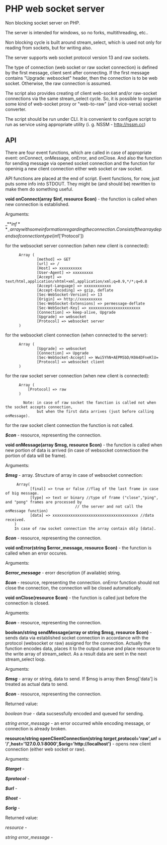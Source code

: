 # PHP web socket server

Non blocking socket server on PHP.

The server is intended for windows, so no forks, multithreading, etc..

Non blocking cycle is built around stream_select, which is used not only for reading from sockets, but for writing also.

The server supports web socket protocol version 13 and raw sockets. 

The type of connection (web socket or raw socket connection) is defined by the first message, client sent after connecting. If the first message contains "Upgrade: websocket" header, then the connection is to be web socket. Otherwise, the raw connection is assumed.

The script also provides creating of client web-socket and/or raw-socket connections via the same stream_select cycle. So, it is possible to organise some kind of web-socket proxy or "web-to-raw" (and vice-versa) socket converter.

The script should be run under CLI. It is convenient to configure script to run as service using appropriate utility (i. g. NSSM - http://nssm.cc)

## API

There are four event functions, which are called in case of appropriate event: onConnect, onMessage, onError, and onClose. And also the function for sending message via opened socket connection and the function for openinig a new client connection either web socket or raw socket.

API functions are placed at the end of script. Event functions, for now, just puts some info into STDOUT. They might be (and should be) rewritten to make them do something useful.

**void onConnect(array $inf, resource $con)** - the function is called when new connection is established.

  Arguments:
  
  _**$inf**_ - array with some information regarding the connection. Consist of the array depends of connection type ($inf['Protocol']) 
  
  for the websocket server connection (when new client is connected):
        
          Array (
                  [method] => GET
                  [url] => /
                  [Host] => xxxxxxxxxx
                  [User-Agent] => xxxxxxxxx
                  [Accept] => text/html,application/xhtml+xml,application/xml;q=0.9,*/*;q=0.8
                  [Accept-Language] => xxxxxxxxxxxx
                  [Accept-Encoding] => gzip, deflate
                  [Sec-WebSocket-Version] => 13
                  [Origin] => http://xxxxxxxxxx
                  [Sec-WebSocket-Extensions] => permessage-deflate
                  [Sec-WebSocket-Key] => xxxxxxxxxxxxxxxxxxxxxxx
                  [Connection] => keep-alive, Upgrade
                  [Upgrade] => websocket
                  [Protocol] => websocket server
          )
        
  for the websocket client connection (when connected to the server):
        
          Array (
                  [Upgrade] => websocket
                  [Connection] => Upgrade
                  [Sec-WebSocket-Accept] => Wwi5YhN+AEPMSbD/K0A4DFneKlU=
                  [Protocol] => websocket client
          )

  for the raw socket server connection (when new client is connected):
        
          Array (
              [Protocol] => raw
          )
          
            Note: in case of raw socket the fanction is called not when the socket accepts connection, 
                  but when the first data arrives (just before calling onMessage).
        
  for the raw socket client connection the function is not called.
        
  _**$con**_ - resource, representing the connection.

**void onMessage(array $msg, resource $con)** - the function is called when new portion of data is arrived (in case of websocket connectioon the portion of data will be frame).
  
  Arguments:
  
  _**$msg**_ - array. Structure of array in case of websocket connection:
  
         Array(
               [final] => true or false //flag of the last frame in case of big message.
               [type] => text or binary //type of frame ("close","ping", and "pong" frames are processed by
                                   // the server and not call the onMessage function)
               [data] => xxxxxxxxxxxxxxxxxxxxxxxxxxxxxxxxxxxxxx //data received.
        )
        In case of raw socket connection the array contain obly [data].
    
  _**$con**_ - resource, representing the connection.

**void onError(string $error_message, resource $con)** - the function is called when an error occures.

  Arguments:
  
  _**$error_message**_ - erorr description (if available) string.
  
  _**$con**_ - resource, representing the connection. onError function should not close the connection, the connection will be closed automatically.

**void onClose(resource $con)** - the function is called just before the connection is closed. 

  Arguments:
  
  _**$con**_ - resource, representing the connection.

**boolean/string sendMessage(array or string $msg, resource $con)** - sends data via established socket connection in accordance with the protocol (websocket or raw) assigned for the connection. Actually the function encodes data, places it to the output queue and place resource to the write array of stream_select. As a result data are sent in the next stream_select loop.  

  Arguments:
  
  _**$msg**_ - array or string, data to send. If $msg is array then $msg['data'] is treated as actual data to send.
  
  _**$con**_ - resource, representing the connection.
  
  Returned value:
  
  _boolean true_ - data sucsessfully encoded and queued for sending.
  
  _string error_message_ - an error occurred while encoding message, or connection is already broken.
  
 **resource/string openClientConnection(string $target,$protocol='raw',$url='/',$host='127.0.0.1:8000',$orig='http://localhost')** - opens new client connection (either web socket or raw).
 
 Arguments:
 
 _**$target**_ - 
 
 _**$protocol**_ -
 
 _**$url**_ -
 
 _**$host**_ -
 
 _**$orig**_ - 
 
 Returned value:
 
 _resource_ - 
 
 _string error_message_ - 

